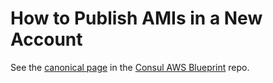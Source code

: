 # How to Publish AMIs in a New Account

See the [canonical page](https://github.com/hashicorp/terraform-aws-consul/blob/master/_ci/publish-amis-in-new-account.md)
in the [Consul AWS Blueprint](https://github.com/hashicorp/terraform-aws-consul) repo.